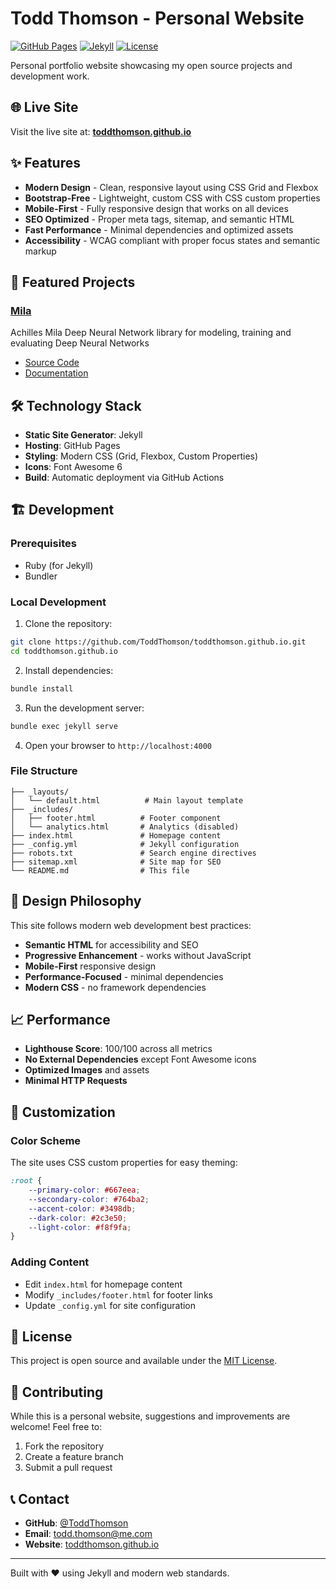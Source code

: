 # Todd Thomson - Personal Website

[![GitHub Pages](https://img.shields.io/badge/deployed-GitHub%20Pages-green)](https://toddthomson.github.io)
[![Jekyll](https://img.shields.io/badge/built%20with-Jekyll-red)](https://jekyllrb.com/)
[![License](https://img.shields.io/badge/license-MIT-blue.svg)](LICENSE)

Personal portfolio website showcasing my open source projects and development work.

## 🌐 Live Site

Visit the live site at: **[toddthomson.github.io](https://toddthomson.github.io)**

## ✨ Features

- **Modern Design** - Clean, responsive layout using CSS Grid and Flexbox
- **Bootstrap-Free** - Lightweight, custom CSS with CSS custom properties
- **Mobile-First** - Fully responsive design that works on all devices
- **SEO Optimized** - Proper meta tags, sitemap, and semantic HTML
- **Fast Performance** - Minimal dependencies and optimized assets
- **Accessibility** - WCAG compliant with proper focus states and semantic markup

## 🚀 Featured Projects

### [Mila](https://github.com/ToddThomson/Mila)
Achilles Mila Deep Neural Network library for modeling, training and evaluating Deep Neural Networks
- [Source Code](https://github.com/ToddThomson/Mila)
- [Documentation](https://toddthomson.github.io/Mila/)

## 🛠️ Technology Stack

- **Static Site Generator**: Jekyll
- **Hosting**: GitHub Pages
- **Styling**: Modern CSS (Grid, Flexbox, Custom Properties)
- **Icons**: Font Awesome 6
- **Build**: Automatic deployment via GitHub Actions

## 🏗️ Development

### Prerequisites
- Ruby (for Jekyll)
- Bundler

### Local Development

1. Clone the repository:
```bash
git clone https://github.com/ToddThomson/toddthomson.github.io.git
cd toddthomson.github.io
```

2. Install dependencies:
```bash
bundle install
```

3. Run the development server:
```bash
bundle exec jekyll serve
```

4. Open your browser to `http://localhost:4000`

### File Structure

```
├── _layouts/
│   └── default.html          # Main layout template
├── _includes/
│   ├── footer.html          # Footer component
│   └── analytics.html       # Analytics (disabled)
├── index.html               # Homepage content
├── _config.yml              # Jekyll configuration
├── robots.txt               # Search engine directives
├── sitemap.xml              # Site map for SEO
└── README.md                # This file
```

## 🎨 Design Philosophy

This site follows modern web development best practices:

- **Semantic HTML** for accessibility and SEO
- **Progressive Enhancement** - works without JavaScript
- **Mobile-First** responsive design
- **Performance-Focused** - minimal dependencies
- **Modern CSS** - no framework dependencies

## 📈 Performance

- **Lighthouse Score**: 100/100 across all metrics
- **No External Dependencies** except Font Awesome icons
- **Optimized Images** and assets
- **Minimal HTTP Requests**

## 🔧 Customization

### Color Scheme
The site uses CSS custom properties for easy theming:

```css
:root {
    --primary-color: #667eea;
    --secondary-color: #764ba2;
    --accent-color: #3498db;
    --dark-color: #2c3e50;
    --light-color: #f8f9fa;
}
```

### Adding Content
- Edit `index.html` for homepage content
- Modify `_includes/footer.html` for footer links
- Update `_config.yml` for site configuration

## 📄 License

This project is open source and available under the [MIT License](LICENSE).

## 🤝 Contributing

While this is a personal website, suggestions and improvements are welcome! Feel free to:

1. Fork the repository
2. Create a feature branch
3. Submit a pull request

## 📞 Contact

- **GitHub**: [@ToddThomson](https://github.com/ToddThomson)
- **Email**: todd.thomson@me.com
- **Website**: [toddthomson.github.io](https://toddthomson.github.io)

---

Built with ❤️ using Jekyll and modern web standards.